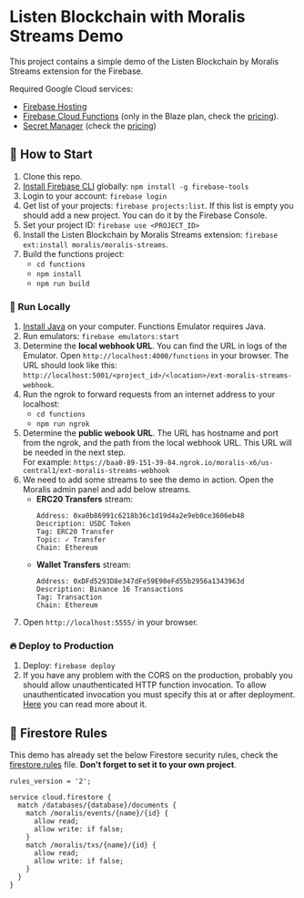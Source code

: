 # Listen Blockchain with Moralis Streams Demo

This project contains a simple demo of the Listen Blockchain by Moralis Streams extension for the Firebase.

Required Google Cloud services:

- [Firebase Hosting](https://firebase.google.com/docs/hosting)
- [Firebase Cloud Functions](https://firebase.google.com/docs/functions) (only in the Blaze plan, check the [pricing](https://firebase.google.com/pricing)).
- [Secret Manager](https://cloud.google.com/secret-manager/) (check the [pricing](https://cloud.google.com/secret-manager/pricing))

## 🚀 How to Start

1. Clone this repo.
2. [Install Firebase CLI](https://firebase.google.com/docs/cli) globally: `npm install -g firebase-tools`
3. Login to your account: `firebase login`
4. Get list of your projects: `firebase projects:list`. If this list is empty you should add a new project. You can do it by the Firebase Console.
5. Set your project ID: `firebase use <PROJECT_ID>`
6. Install the Listen Blockchain by Moralis Streams extension: `firebase ext:install moralis/moralis-streams`.
7. Build the functions project:
   * `cd functions`
   * `npm install`
   * `npm run build`

### 🔌 Run Locally

1. [Install Java](https://www.oracle.com/java/technologies/javase/jdk18-archive-downloads.html) on your computer. Functions Emulator requires Java.
2. Run emulators: `firebase emulators:start`
3. Determine the **local webhook URL**. You can find the URL in logs of the Emulator. Open `http://localhost:4000/functions` in your browser. The URL should look like this: `http://localhost:5001/<project_id>/<location>/ext-moralis-streams-webhook`.
4. Run the ngrok to forward requests from an internet address to your localhost:
   * `cd functions`
   * `npm run ngrok`
5. Determine the **public webook URL**. The URL has hostname and port from the ngrok, and the path from the local webhook URL. This URL will be needed in the next step.\
   For example: `https://baa0-89-151-39-84.ngrok.io/moralis-x6/us-central1/ext-moralis-streams-webhook`
6. We need to add some streams to see the demo in action. Open the Moralis admin panel and add below streams.
   * **ERC20 Transfers** stream:
     ```
     Address: 0xa0b86991c6218b36c1d19d4a2e9eb0ce3606eb48
     Description: USDC Token
     Tag: ERC20 Transfer
     Topic: ✓ Transfer
     Chain: Ethereum
     ```
   * **Wallet Transfers** stream:
     ```
     Address: 0xDFd5293D8e347dFe59E90eFd55b2956a1343963d
     Description: Binance 16 Transactions
     Tag: Transaction
     Chain: Ethereum
     ```
3. Open `http://localhost:5555/` in your browser.

### 🔥 Deploy to Production

1. Deploy: `firebase deploy`
2. If you have any problem with the CORS on the production, probably you should allow unauthenticated HTTP function invocation. To allow unauthenticated invocation you must specify this at or after deployment. [Here](https://cloud.google.com/functions/docs/securing/managing-access-iam#allowing_unauthenticated_http_function_invocation) you can read more about it.

## 🚨 Firestore Rules

This demo has already set the below Firestore security rules, check the [firestore.rules](./firestore.rules) file. **Don't forget to set it to your own project**.

```
rules_version = '2';

service cloud.firestore {
  match /databases/{database}/documents {
    match /moralis/events/{name}/{id} {
      allow read;
      allow write: if false;
    }
    match /moralis/txs/{name}/{id} {
      allow read;
      allow write: if false;
    }
  }
}
```
